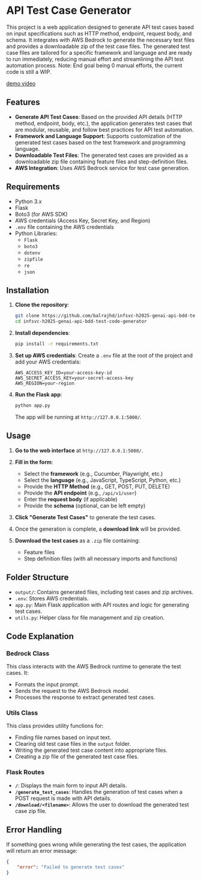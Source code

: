 # API Test Case Generator

This project is a web application designed to generate API test cases based on input specifications such as HTTP method, endpoint, request body, and schema. It integrates with AWS Bedrock to generate the necessary test files and provides a downloadable zip of the test case files. The generated test case files are tailored for a specific framework and language and are ready to run immediately, reducing manual effort and streamlining the API test automation process.
Note: End goal being 0 manual efforts, the current code is still a WIP.

[demo video](https://infoservicesllc-my.sharepoint.com/:v:/g/personal/balrajhd_infoservices_com/ERgQsRAL6dFGif1voDOSTsgBM-4pCb8vYELnLpW5hYQdlQ?nav=eyJyZWZlcnJhbEluZm8iOnsicmVmZXJyYWxBcHAiOiJTdHJlYW1XZWJBcHAiLCJyZWZlcnJhbFZpZXciOiJTaGFyZURpYWxvZy1MaW5rIiwicmVmZXJyYWxBcHBQbGF0Zm9ybSI6IldlYiIsInJlZmVycmFsTW9kZSI6InZpZXcifX0%3D&e=sXlWBt)

## Features

- **Generate API Test Cases**: Based on the provided API details (HTTP method, endpoint, body, etc.), the application generates test cases that are modular, reusable, and follow best practices for API test automation.
- **Framework and Language Support**: Supports customization of the generated test cases based on the test framework and programming language.
- **Downloadable Test Files**: The generated test cases are provided as a downloadable zip file containing feature files and step-definition files.
- **AWS Integration**: Uses AWS Bedrock service for test case generation.

## Requirements

- Python 3.x
- Flask
- Boto3 (for AWS SDK)
- AWS credentials (Access Key, Secret Key, and Region)
- `.env` file containing the AWS credentials
- Python Libraries:
  - `Flask`
  - `boto3`
  - `dotenv`
  - `zipfile`
  - `re`
  - `json`

## Installation

1. **Clone the repository**:
    ```bash
    git clone https://github.com/balrajhd/infsvc-h2025-genai-api-bdd-test-code-generator.git
    cd infsvc-h2025-genai-api-bdd-test-code-generator
    ```

2. **Install dependencies**:
    ```bash
    pip install -r requirements.txt
    ```

3. **Set up AWS credentials**:
    Create a `.env` file at the root of the project and add your AWS credentials:
    ```dotenv
    AWS_ACCESS_KEY_ID=your-access-key-id
    AWS_SECRET_ACCESS_KEY=your-secret-access-key
    AWS_REGION=your-region
    ```

4. **Run the Flask app**:
    ```bash
    python app.py
    ```

    The app will be running at `http://127.0.0.1:5000/`.

## Usage

1. **Go to the web interface** at `http://127.0.0.1:5000/`.

2. **Fill in the form**:
   - Select the **framework** (e.g., Cucumber, Playwright, etc.)
   - Select the **language** (e.g., JavaScript, TypeScript, Python, etc.)
   - Provide the **HTTP Method** (e.g., GET, POST, PUT, DELETE)
   - Provide the **API endpoint** (e.g., `/api/v1/user`)
   - Enter the **request body** (if applicable)
   - Provide the **schema** (optional, can be left empty)

3. **Click "Generate Test Cases"** to generate the test cases.

4. Once the generation is complete, a **download link** will be provided.

5. **Download the test cases** as a `.zip` file containing:
   - Feature files
   - Step definition files (with all necessary imports and functions)

## Folder Structure

- `output/`: Contains generated files, including test cases and zip archives.
- `.env`: Stores AWS credentials.
- `app.py`: Main Flask application with API routes and logic for generating test cases.
- `utils.py`: Helper class for file management and zip creation.

## Code Explanation

### **Bedrock Class**
This class interacts with the AWS Bedrock runtime to generate the test cases. It:
- Formats the input prompt.
- Sends the request to the AWS Bedrock model.
- Processes the response to extract generated test cases.

### **Utils Class**
This class provides utility functions for:
- Finding file names based on input text.
- Clearing old test case files in the `output` folder.
- Writing the generated test case content into appropriate files.
- Creating a zip file of the generated test case files.

### **Flask Routes**
- **`/`**: Displays the main form to input API details.
- **`/generate_test_cases`**: Handles the generation of test cases when a POST request is made with API details.
- **`/download/<filename>`**: Allows the user to download the generated test case zip file.

## Error Handling

If something goes wrong while generating the test cases, the application will return an error message:
```json
{
    "error": "Failed to generate test cases"
}
```